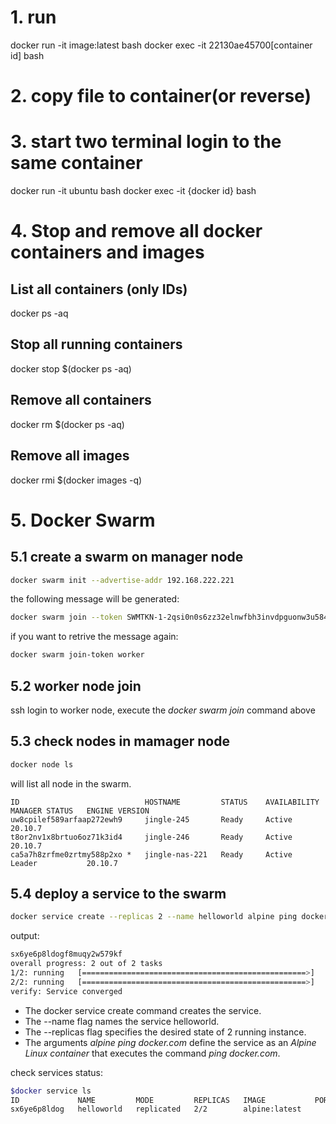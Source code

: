 # 1. run
docker run -it image:latest bash
docker exec -it 22130ae45700[container id] bash
# 2. copy file to container(or reverse)
# 3. start two terminal login to the same container
docker run -it ubuntu bash
docker exec -it {docker id} bash

# 4. Stop and remove all docker containers and images
## List all containers (only IDs)
docker ps -aq
## Stop all running containers
docker stop $(docker ps -aq)
## Remove all containers
docker rm $(docker ps -aq)
## Remove all images
docker rmi $(docker images -q)

# 5. Docker Swarm
## 5.1 create a swarm on manager node
``` bash
docker swarm init --advertise-addr 192.168.222.221
```
the following message will be generated:
``` bash
docker swarm join --token SWMTKN-1-2qsi0n0s6zz32elnwfbh3invdpguonw3u584z1mqgn601mgpev-30s9ekejekq06tmsjaw6ba5xf 192.168.222.221:2377
```
if you want to retrive the message again:
``` bash
docker swarm join-token worker
```
## 5.2 worker node join
ssh login to worker node, execute the *docker swarm join* command above
## 5.3 check nodes in mamager node
``` bash
docker node ls
```
will list all node in the swarm.
```
ID                            HOSTNAME         STATUS    AVAILABILITY   MANAGER STATUS   ENGINE VERSION
uw8cpilef589arfaap272ewh9     jingle-245       Ready     Active                          20.10.7
t8or2nv1x8brtuo6oz71k3id4     jingle-246       Ready     Active                          20.10.7
ca5a7h8zrfme0zrtmy588p2xo *   jingle-nas-221   Ready     Active         Leader           20.10.7
```
## 5.4 deploy a service to the swarm
``` bash
docker service create --replicas 2 --name helloworld alpine ping docker.com
```
output:
``` bash
sx6ye6p8ldogf8muqy2w579kf
overall progress: 2 out of 2 tasks
1/2: running   [==================================================>]
2/2: running   [==================================================>]
verify: Service converged
```
* The docker service create command creates the service.
* The --name flag names the service helloworld.
* The --replicas flag specifies the desired state of 2 running instance.
* The arguments *alpine ping docker.com* define the service as an *Alpine Linux container* that executes the command *ping docker.com*.

check services status:
```bash
$docker service ls
ID             NAME         MODE         REPLICAS   IMAGE           PORTS
sx6ye6p8ldog   helloworld   replicated   2/2        alpine:latest
```
